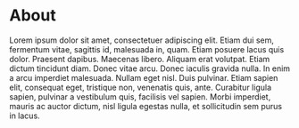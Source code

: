 # About
Lorem ipsum dolor sit amet, consectetuer adipiscing elit. Etiam dui sem, fermentum vitae, sagittis id, malesuada in, quam. Etiam posuere lacus quis dolor. Praesent dapibus. Maecenas libero. Aliquam erat volutpat. Etiam dictum tincidunt diam. Donec vitae arcu. Donec iaculis gravida nulla. In enim a arcu imperdiet malesuada. Nullam eget nisl. Duis pulvinar. Etiam sapien elit, consequat eget, tristique non, venenatis quis, ante. Curabitur ligula sapien, pulvinar a vestibulum quis, facilisis vel sapien. Morbi imperdiet, mauris ac auctor dictum, nisl ligula egestas nulla, et sollicitudin sem purus in lacus.

